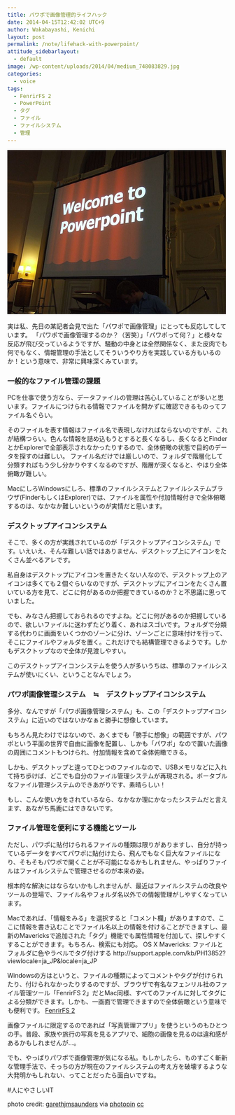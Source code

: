 ```yaml
---
title: パワポで画像管理的ライフハック
date: 2014-04-15T12:42:02 UTC+9
author: Wakabayashi, Kenichi
layout: post
permalink: /note/lifehack-with-powerpoint/
attitude_sidebarlayout:
  - default
image: /wp-content/uploads/2014/04/medium_748083829.jpg
categories:
  - voice
tags:
  - FenrirFS 2
  - PowerPoint
  - タグ
  - ファイル
  - ファイルシステム
  - 管理
---
```

![Power Point](/assets/images/2014/04/medium_748083829.jpg)
<p>実は私、先日の某記者会見で出た「パワポで画像管理」にとっても反応してしています。
「パワポで画像管理するのか？（苦笑）」「パワポって何？」と様々な反応が飛び交っているようですが、騒動の中身とは全然関係なく、また皮肉でも何でもなく、情報管理の手法としてそういうやり方を実践している方もいるのか！という意味で、非常に興味深くみています。</p>

### 一般的なファイル管理の課題
PCを仕事で使う方なら、データファイルの管理は苦心していることが多いと思います。ファイルにつけられる情報でファイルを開かずに確認できるものってファイル名ぐらい。

<p>そのファイルを表す情報はファイル名で表現しなければならないのですが、これが結構つらい。色んな情報を詰め込もうとすると長くなるし、長くなるとFinderとかExplorerで全部表示されなかったりするので、全体俯瞰の状態で目的のデータを探すのは難しい。
ファイル名だけでは厳しいので、フォルダで階層化して分類すればもう少し分かりやすくなるのですが、階層が深くなると、やはり全体俯瞰が難しい。</p>
MacにしろWindowsにしろ、標準のファイルシステムとファイルシステムブラウザ(FinderもしくはExplorer)では、ファイルを属性や付加情報付きで全体俯瞰するのは、なかなか難しいというのが実情だと思います。

### デスクトップアイコンシステム
そこで、多くの方が実践されているのが「デスクトップアイコンシステム」です。いえいえ、そんな難しい話ではありません、デスクトップ上にアイコンをたくさん並べるアレです。

私自身はデスクトップにアイコンを置きたくない人なので、デスクトップ上のアイコンは多くても２個ぐらいなのですが、デスクトップにアイコンをたくさん置いている方を見て、どこに何があるのか把握できているのか？と不思議に思っていました。

でも、みなさん把握しておられるのですよね。どこに何があるのか把握しているので、欲しいファイルに迷わずたどり着く、あれはスゴいです。フォルダで分類する代わりに画面をいくつかのゾーンに分け、ゾーンごとに意味付けを行って、そこにファイルやフォルダを置く。これだけでも結構管理できるようです。しかもデスクトップなので全体が見渡しやすい。

このデスクトップアイコンシステムを使う人が多いうちは、標準のファイルシステムが使いにくい、ということなんでしょう。

### パワポ画像管理システム　≒　デスクトップアイコンシステム
多分、なんですが「パワポ画像管理システム」も、この「デスクトップアイコシステム」に近いのではないかなぁと勝手に想像しています。

もちろん見たわけではないので、あくまでも「勝手に想像」の範囲ですが、パワポという平面の世界で自由に画像を配置し、しかも「パワポ」なので置いた画像の周囲にコメントもつけられ、付加情報を含めて全体俯瞰できる。

しかも、デスクトップと違ってひとつのファイルなので、USBメモリなどに入れて持ち歩けば、どこでも自分のファイル管理システムが再現される。ポータブルなファイル管理システムのできあがりです、素晴らしい！

もし、こんな使い方をされているなら、なかなか理にかなったシステムだと言えます、あながち馬鹿にはできないです。

### ファイル管理を便利にする機能とツール
ただし、パワポに貼付けられるファイルの種類は限りがありますし、自分が持っているデータをすべてパワポに貼付けたら、飛んでもなく巨大なファイルになり、そもそもパワポで開くことが不可能になるかもしれません、やっぱりファイルはファイルシステムで管理させるのが本来の姿。

根本的な解決にはならないかもしれませんが、最近はファイルシステムの改良やツールの登場で、ファイル名やフォルダ名以外での情報管理がしやすくなっています。

<p>Macであれば、「情報をみる」を選択すると「コメント欄」がありますので、ここに情報を書き込むことでファイル名以上の情報を付けることができますし、最新のMavericksで追加された「タグ」機能でも属性情報を付加して、探しやすくすることができます。もちろん、検索にも対応。
OS X Mavericks: ファイルとフォルダに色やラベルでタグ付けする
http://support.apple.com/kb/PH13852?viewlocale=ja_JP&locale=ja_JP</p>
<p>Windowsの方はというと、ファイルの種類によってコメントやタグが付けられたり、付けられなかったりするのですが、ブラウザで有名なフェンリル社のファイル管理ツール「FenrirFS 2」だとMac同様、すべてのファイルに対してタグによる分類ができます。しかも、一画面で管理できますので全体俯瞰という意味でも便利です。
<a href="http://www.fenrir-inc.com/jp/fenrirfs/
">FenrirFS 2</a></p>
画像ファイルに限定するのであれば「写真管理アプリ」を使うというのもひとつの手。普段、家族や旅行の写真を見るアプリで、細胞の画像を見るのは違和感があるかもしれませんが...。

でも、やっぱりパワポで画像管理が気になる私。もしかしたら、ものすごく斬新な管理手法で、そっちの方が現在のファイルシステムの考え方を破壊するような大発明かもしれない、ってことだったら面白いですね。


#人にやさしいIT

photo credit: [garethjmsaunders](http://www.flickr.com/photos/garethjmsaunders/748083829/) via [photopin](http://photopin.com) [cc](http://creativecommons.org/licenses/by-sa/2.0/)